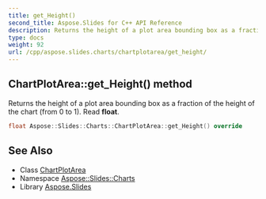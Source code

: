 ```yaml
---
title: get_Height()
second_title: Aspose.Slides for C++ API Reference
description: Returns the height of a plot area bounding box as a fraction of the height of the chart (from 0 to 1). Read float.
type: docs
weight: 92
url: /cpp/aspose.slides.charts/chartplotarea/get_height/
---
```

## ChartPlotArea::get_Height() method


Returns the height of a plot area bounding box as a fraction of the height of the chart (from 0 to 1). Read **float**.

```cpp
float Aspose::Slides::Charts::ChartPlotArea::get_Height() override
```

## See Also

* Class [ChartPlotArea](./)
* Namespace [Aspose::Slides::Charts](../)
* Library [Aspose.Slides](../../)